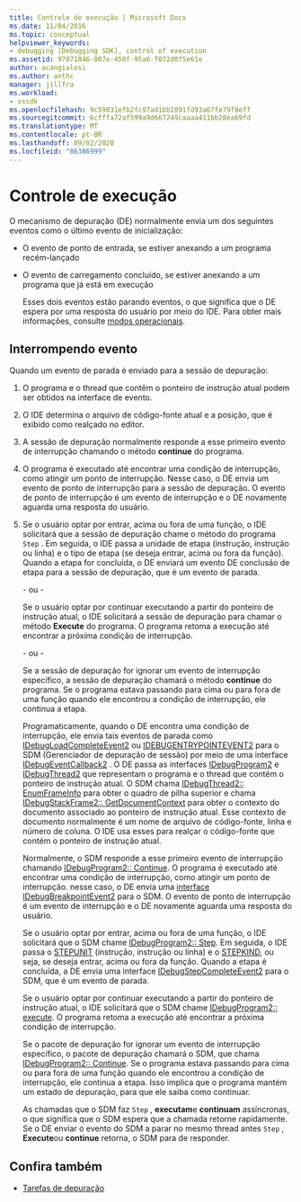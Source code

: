 ```yaml
---
title: Controle de execução | Microsoft Docs
ms.date: 11/04/2016
ms.topic: conceptual
helpviewer_keywords:
- debugging [Debugging SDK], control of execution
ms.assetid: 97071846-007e-450f-95a6-f072d0f5e61e
author: acangialosi
ms.author: anthc
manager: jillfra
ms.workload:
- vssdk
ms.openlocfilehash: 9c59831efb2fc97ad1bb2891fd93a67fe79f8eff
ms.sourcegitcommit: 6cfffa72af599a9d667249caaaa411bb28ea69fd
ms.translationtype: MT
ms.contentlocale: pt-BR
ms.lasthandoff: 09/02/2020
ms.locfileid: "86386999"
---
```

# <a name="control-of-execution"></a>Controle de execução
O mecanismo de depuração (DE) normalmente envia um dos seguintes eventos como o último evento de inicialização:

- O evento de ponto de entrada, se estiver anexando a um programa recém-lançado

- O evento de carregamento concluído, se estiver anexando a um programa que já está em execução

  Esses dois eventos estão parando eventos, o que significa que o DE espera por uma resposta do usuário por meio do IDE. Para obter mais informações, consulte [modos operacionais](../../extensibility/debugger/operational-modes.md).

## <a name="stopping-event"></a>Interrompendo evento
 Quando um evento de parada é enviado para a sessão de depuração:

1. O programa e o thread que contêm o ponteiro de instrução atual podem ser obtidos na interface de evento.

2. O IDE determina o arquivo de código-fonte atual e a posição, que é exibido como realçado no editor.

3. A sessão de depuração normalmente responde a esse primeiro evento de interrupção chamando o método **continue** do programa.

4. O programa é executado até encontrar uma condição de interrupção, como atingir um ponto de interrupção. Nesse caso, o DE envia um evento de ponto de interrupção para a sessão de depuração. O evento de ponto de interrupção é um evento de interrupção e o DE novamente aguarda uma resposta do usuário.

5. Se o usuário optar por entrar, acima ou fora de uma função, o IDE solicitará que a sessão de depuração chame o método do programa `Step` . Em seguida, o IDE passa a unidade de etapa (instrução, instrução ou linha) e o tipo de etapa (se deseja entrar, acima ou fora da função). Quando a etapa for concluída, o DE enviará um evento DE conclusão de etapa para a sessão de depuração, que é um evento de parada.

    - ou -

    Se o usuário optar por continuar executando a partir do ponteiro de instrução atual, o IDE solicitará a sessão de depuração para chamar o método **Execute** do programa. O programa retoma a execução até encontrar a próxima condição de interrupção.

    - ou -

    Se a sessão de depuração for ignorar um evento de interrupção específico, a sessão de depuração chamará o método **continue** do programa. Se o programa estava passando para cima ou para fora de uma função quando ele encontrou a condição de interrupção, ele continua a etapa.

   Programaticamente, quando o DE encontra uma condição de interrupção, ele envia tais eventos de parada como [IDebugLoadCompleteEvent2](../../extensibility/debugger/reference/idebugloadcompleteevent2.md) ou [IDEBUGENTRYPOINTEVENT2](../../extensibility/debugger/reference/idebugentrypointevent2.md) para o SDM (Gerenciador de depuração de sessão) por meio de uma interface [IDebugEventCallback2](../../extensibility/debugger/reference/idebugeventcallback2.md) . O DE passa as interfaces [IDebugProgram2](../../extensibility/debugger/reference/idebugprogram2.md) e [IDebugThread2](../../extensibility/debugger/reference/idebugthread2.md) que representam o programa e o thread que contém o ponteiro de instrução atual. O SDM chama [IDebugThread2:: EnumFrameInfo](../../extensibility/debugger/reference/idebugthread2-enumframeinfo.md) para obter o quadro de pilha superior e chama [IDebugStackFrame2:: GetDocumentContext](../../extensibility/debugger/reference/idebugstackframe2-getdocumentcontext.md) para obter o contexto do documento associado ao ponteiro de instrução atual. Esse contexto de documento normalmente é um nome de arquivo de código-fonte, linha e número de coluna. O IDE usa esses para realçar o código-fonte que contém o ponteiro de instrução atual.

   Normalmente, o SDM responde a esse primeiro evento de interrupção chamando [IDebugProgram2:: Continue](../../extensibility/debugger/reference/idebugprogram2-continue.md). O programa é executado até encontrar uma condição de interrupção, como atingir um ponto de interrupção. nesse caso, o DE envia uma [interface IDebugBreakpointEvent2](../../extensibility/debugger/reference/idebugbreakpointevent2.md) para o SDM. O evento de ponto de interrupção é um evento de interrupção e o DE novamente aguarda uma resposta do usuário.

   Se o usuário optar por entrar, acima ou fora de uma função, o IDE solicitará que o SDM chame [IDebugProgram2:: Step](../../extensibility/debugger/reference/idebugprogram2-step.md). Em seguida, o IDE passa o [STEPUNIT](../../extensibility/debugger/reference/stepunit.md) (instrução, instrução ou linha) e o [STEPKIND](../../extensibility/debugger/reference/stepkind.md), ou seja, se deseja entrar, acima ou fora da função. Quando a etapa é concluída, a DE envia uma interface [IDebugStepCompleteEvent2](../../extensibility/debugger/reference/idebugstepcompleteevent2.md) para o SDM, que é um evento de parada.

   Se o usuário optar por continuar executando a partir do ponteiro de instrução atual, o IDE solicitará que o SDM chame [IDebugProgram2:: execute](../../extensibility/debugger/reference/idebugprogram2-execute.md). O programa retoma a execução até encontrar a próxima condição de interrupção.

   Se o pacote de depuração for ignorar um evento de interrupção específico, o pacote de depuração chamará o SDM, que chama [IDebugProgram2:: Continue](../../extensibility/debugger/reference/idebugprogram2-continue.md). Se o programa estava passando para cima ou para fora de uma função quando ele encontrou a condição de interrupção, ele continua a etapa. Isso implica que o programa mantém um estado de depuração, para que ele saiba como continuar.

   As chamadas que o SDM faz `Step` , **executam**e **continuam** assíncronas, o que significa que o SDM espera que a chamada retorne rapidamente. Se o DE enviar o evento do SDM a parar no mesmo thread antes `Step` , **Execute**ou **continue** retorna, o SDM para de responder.

## <a name="see-also"></a>Confira também
- [Tarefas de depuração](../../extensibility/debugger/debugging-tasks.md)
